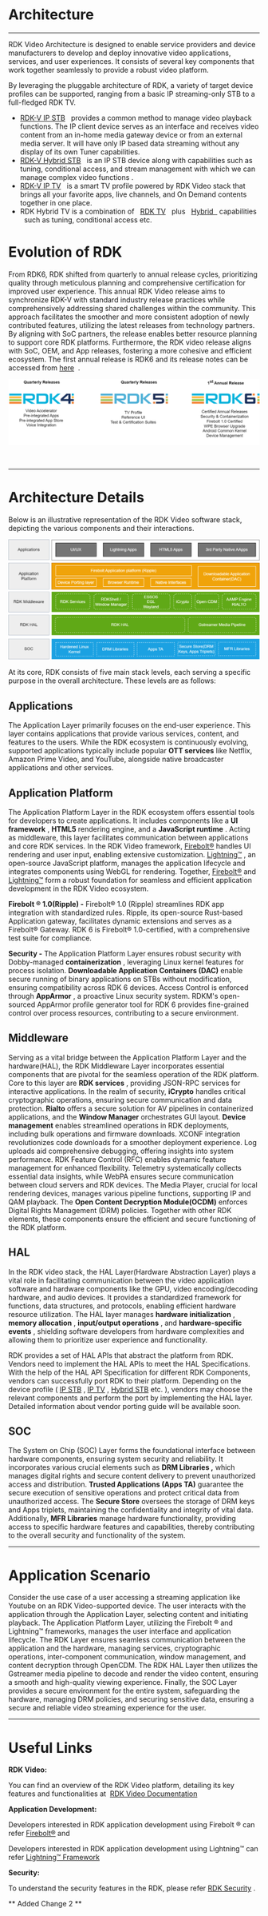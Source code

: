 # Architecture

------------------------------------------------------------------------

RDK Video Architecture is designed to enable service providers and device manufacturers to develop and deploy innovative video applications, services, and user experiences. It consists of several key components that work together seamlessly to provide a robust video platform.

By leveraging the pluggable architecture of RDK, a variety of target device profiles can be supported, ranging from a basic IP streaming-only STB to a full-fledged RDK TV. 

-   [RDK-V IP STB](https://wiki.rdkcentral.com/display/RDK/RDKV+IP)
     
    provides a common method to manage video playback functions. The IP client device serves as an interface and receives video content from an in-home media gateway device or from an external media server. It will have only IP based data streaming without any display of its own Tuner capabilities.
-   [RDK-V Hybrid STB](https://wiki.rdkcentral.com/display/RDK/RDKV+Hybrid)
     
    is an IP STB device along with capabilities such as tuning, conditional access, and stream management with which we can manage complex video functions .
-   [RDK-V IP TV](https://wiki.rdkcentral.com/display/RDK/RDK+TV)
     
    is a smart TV profile powered by RDK Video stack that brings all your favorite apps, live channels, and On Demand contents together in one place.
-   RDK Hybrid TV is a combination of
     
    [RDK TV](https://wiki.rdkcentral.com/display/RDK/RDK+TV)
     
    plus
     
    [Hybrid
     ](https://wiki.rdkcentral.com/display/RDK/RDKV+Hybrid)
    capabilities
     
    such as tuning, conditional access etc.

# Evolution of RDK

From RDK6, RDK shifted from quarterly to annual release cycles, prioritizing quality through meticulous planning and comprehensive certification for improved user experience. This annual RDK Video release aims to synchronize RDK-V with standard industry release practices while comprehensively addressing shared challenges within the community. This approach facilitates the smoother and more consistent adoption of newly contributed features, utilizing the latest releases from technology partners. By aligning with SoC partners, the release enables better resource planning to support core RDK platforms. Furthermore, the RDK video release aligns with SoC, OEM, and App releases, fostering a more cohesive and efficient ecosystem. The first annual release is RDK6 and its release notes can be accessed from
[here](https://wiki.rdkcentral.com/display/RDK/RDK6+Release+Notes)
 .

![Video Releases](./img/videoreleases.png)

 

------------------------------------------------------------------------

# Architecture Details

Below is an illustrative representation of the RDK Video software stack, depicting the various components and their interactions.

![Video Architecture](./img/videoarchitecture.png)

At its core, RDK consists of five main stack levels, each serving a specific purpose in the overall architecture. These levels are as follows:

## Applications

The Application Layer primarily focuses on the end-user experience. This layer contains applications that provide various services, content, and features to the users. While the RDK ecosystem is continuously evolving, supported applications typically include popular
**OTT services**
like Netflix, Amazon Prime Video, and YouTube, alongside native broadcaster applications and other services.

## Application Platform

The Application Platform Layer in the RDK ecosystem offers essential tools for developers to create applications. It includes components like a
**UI framework**
,
**HTML5**
rendering engine, and a
**JavaScript runtime**
. Acting as middleware, this layer facilitates communication between applications and core RDK services. In the RDK Video framework,
[Firebolt®](https://rdkcentral.github.io/firebolt/apis/latest/)
handles UI rendering and user input, enabling extensive customization.
[Lightning™](https://lightningjs.io/docs/#/what-is-lightning/index)
, an open-source JavaScript platform, manages the application lifecycle and integrates components using WebGL for rendering. Together,
[Firebolt®](https://rdkcentral.github.io/firebolt/apis/latest/)
and
[Lightning™](https://lightningjs.io/docs/#/what-is-lightning/index)
form a robust foundation for seamless and efficient application development in the RDK Video ecosystem.

**Firebolt
®
1.0(Ripple) -**
Firebolt® 1.0 (Ripple) streamlines RDK app integration with standardized rules. Ripple, its open-source Rust-based Application gateway, facilitates dynamic extensions and serves as a Firebolt® Gateway. RDK 6 is Firebolt® 1.0-certified, with a comprehensive test suite for compliance.

**Security -**
The Application Platform Layer ensures robust security with Dobby-managed
**containerization**
, leveraging Linux kernel features for process isolation.
**Downloadable Application Containers (DAC)**
enable secure running of binary applications on STBs without modification, ensuring compatibility across RDK 6 devices. Access Control is enforced through
**AppArmor**
, a proactive Linux security system. RDKM's open-sourced AppArmor profile generator tool for RDK 6 provides fine-grained control over process resources, contributing to a secure environment.

## Middleware

Serving as a vital bridge between the Application Platform Layer and the hardware(HAL), the RDK Middleware Layer incorporates essential components that are pivotal for the seamless operation of the RDK platform.
Core to this layer are
**RDK services**
, providing JSON-RPC services for interactive applications.
In the realm of security,
**iCrypto**
handles critical cryptographic operations, ensuring secure communication and data protection.
**Rialto**
offers a secure solution for AV pipelines in containerized applications, and the
**Window Manager**
orchestrates GUI layout.
**Device management**
enables streamlined operations in RDK deployments, including bulk operations and firmware downloads. XCONF integration revolutionizes code downloads for a smoother deployment experience. Log uploads aid comprehensive debugging, offering insights into system performance. RDK Feature Control (RFC) enables dynamic feature management for enhanced flexibility. Telemetry systematically collects essential data insights, while WebPA ensures secure communication between cloud servers and RDK devices. The Media Player, crucial for local rendering devices, manages various pipeline functions, supporting IP and QAM playback. The
**Open Content Decryption Module(OCDM)**
enforces Digital Rights Management (DRM) policies. Together with other RDK elements, these components ensure the efficient and secure functioning of the RDK platform.

## HAL

In the RDK video stack, the HAL Layer(Hardware Abstraction Layer) plays a vital role in facilitating communication between the video application software and hardware components like the GPU, video encoding/decoding hardware, and audio devices. It provides a standardized framework for functions, data structures, and protocols, enabling efficient hardware resource utilization. The HAL layer manages
**hardware initialization**
,
**memory allocation**
,
**input/output operations**
, and
**hardware-specific events**
, shielding software developers from hardware complexities and allowing them to prioritize user experience and functionality.

RDK provides a set of HAL APIs that abstract the platform from RDK. Vendors need to implement the HAL APIs to meet the HAL Specifications. With the help of the HAL API Specification for different RDK Components, vendors can successfully port RDK to their platform. Depending on the device profile
(
[IP STB](https://wiki.rdkcentral.com/display/RDK/RDKV+IP)
,
[IP TV](https://wiki.rdkcentral.com/display/RDK/RDK+TV)
,
[Hybrid STB](https://wiki.rdkcentral.com/display/RDK/RDKV+Hybrid)
etc. ), vendors may choose the relevant components and perform the port by implementing the HAL layer. Detailed information about vendor porting guide will be available soon.

## SOC

The System on Chip (SOC) Layer forms the foundational interface between hardware components, ensuring system security and reliability. It incorporates various crucial elements such as
**DRM Libraries ,**
which
manages digital rights and secure content delivery to prevent unauthorized access and distribution.
**Trusted Applications (Apps TA)**
guarantee the secure execution of sensitive operations and protect critical data from unauthorized access. The
**Secure Store**
oversees the storage of DRM keys and Apps triplets, maintaining the confidentiality and integrity of vital data. Additionally,
**MFR Libraries**
manage hardware functionality, providing access to specific hardware features and capabilities, thereby contributing to the overall security and functionality of the system.

------------------------------------------------------------------------

# Application Scenario

Consider the use case of a user accessing a streaming application like Youtube on an RDK Video-supported device. The user interacts with the application through the Application Layer, selecting content and initiating playback. The Application Platform Layer, utilizing the Firebolt
®
and Lightning™ frameworks, manages the user interface and application lifecycle.
The RDK Layer ensures seamless communication between the application and the hardware, managing services, cryptographic operations, inter-component communication, window management, and content decryption through OpenCDM.
The RDK HAL Layer then utilizes the Gstreamer media pipeline to decode and render the video content, ensuring a smooth and high-quality viewing experience.
Finally, the SOC Layer provides a secure environment for the entire system, safeguarding the hardware, managing DRM policies, and securing sensitive data, ensuring a secure and reliable video streaming experience for the user.

------------------------------------------------------------------------

# Useful Links

**RDK Video:**

You can find an overview of the RDK Video platform, detailing its key features and functionalities at 
[RDK Video Documentation](https://wiki.rdkcentral.com/display/RDK/RDK+Video+Documentation)

**Application Development:**

Developers interested in RDK application development using Firebolt
®
can refer
[Firebolt®](https://rdkcentral.github.io/firebolt/apis/latest/)
and

Developers interested in RDK application development using Lightning™ can refer
[Lightning™ Framework](https://lightningjs.io/docs/#/what-is-lightning/index)

**Security:**

To understand the
security features in the RDK, please refer
[RDK Security](https://wiki.rdkcentral.com/display/RDK/RDK-Security)
.


** Added Change 2 **